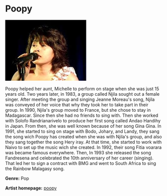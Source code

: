 # Poopy

![poopy's picture](poopy.jpg)

Poopy helped her aunt, Michelle to perform on stage when she was just 15 years old. Two years later, in 1983, a group called Njila sought out a female singer. After meeting the group and singing Jeanne Moreau's song, Njila was conveyed of her voice that why they took her to take part in their group. In 1990, Njila's group moved to France, but she chose to stay in Madagascar. Since then she had no friends to sing with. Then she worked with Solofo Randrianarivelo to produce her first song called Andao Handihy in Japan. From then, she was well known because of her song Gina Gina. In 1991, she started to sing on stage with Bodo, Johary, and Landy, they sang the song wich Poopy has created when she was with Njila's group, and also they sang together the song Hery iray. At that time, she started to work with Naivo to set up the music wich she created. In 1992, their song Fitia voarara was became famous everywhere. Then, In 1993 she released the song Fandresena and celebrated the 10th anniversary of her career (singing). That led her to sign a contract with BMG and went to South Africa to sing the Rainbow Malagasy song.

**Genre:** Pop

**Artist homepage:** [poopy](https://mg.wikipedia.org/wiki/Poopy)
